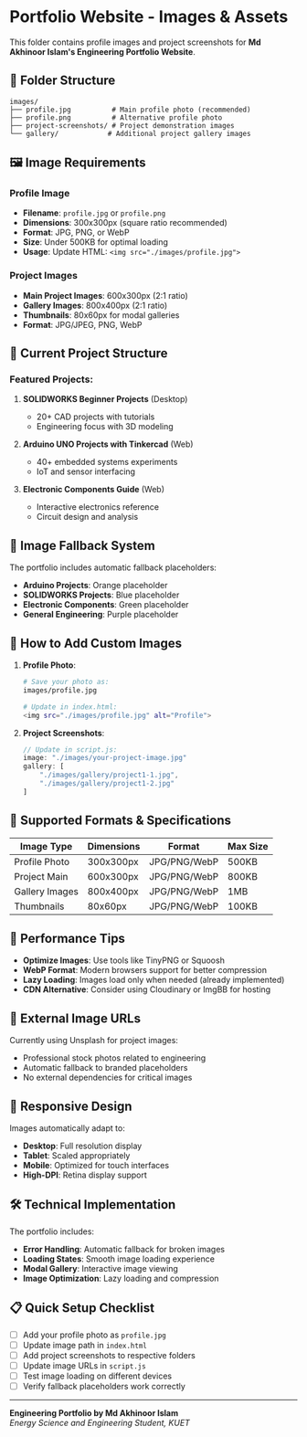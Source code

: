 # Portfolio Website - Images & Assets

This folder contains profile images and project screenshots for **Md Akhinoor Islam's Engineering Portfolio Website**.

## 📁 Folder Structure
```
images/
├── profile.jpg          # Main profile photo (recommended)
├── profile.png          # Alternative profile photo
├── project-screenshots/ # Project demonstration images
└── gallery/            # Additional project gallery images
```

## 🖼️ Image Requirements

### Profile Image
- **Filename**: `profile.jpg` or `profile.png`
- **Dimensions**: 300x300px (square ratio recommended)
- **Format**: JPG, PNG, or WebP
- **Size**: Under 500KB for optimal loading
- **Usage**: Update HTML: `<img src="./images/profile.jpg">`

### Project Images
- **Main Project Images**: 600x300px (2:1 ratio)
- **Gallery Images**: 800x400px (2:1 ratio) 
- **Thumbnails**: 80x60px for modal galleries
- **Format**: JPG/JPEG, PNG, WebP

## 🎯 Current Project Structure

### Featured Projects:
1. **SOLIDWORKS Beginner Projects** (Desktop)
   - 20+ CAD projects with tutorials
   - Engineering focus with 3D modeling

2. **Arduino UNO Projects with Tinkercad** (Web)
   - 40+ embedded systems experiments
   - IoT and sensor interfacing

3. **Electronic Components Guide** (Web)
   - Interactive electronics reference
   - Circuit design and analysis

## 🔧 Image Fallback System

The portfolio includes automatic fallback placeholders:
- **Arduino Projects**: Orange placeholder
- **SOLIDWORKS Projects**: Blue placeholder  
- **Electronic Components**: Green placeholder
- **General Engineering**: Purple placeholder

## 📝 How to Add Custom Images

1. **Profile Photo**:
   ```bash
   # Save your photo as:
   images/profile.jpg
   
   # Update in index.html:
   <img src="./images/profile.jpg" alt="Profile">
   ```

2. **Project Screenshots**:
   ```javascript
   // Update in script.js:
   image: "./images/your-project-image.jpg"
   gallery: [
       "./images/gallery/project1-1.jpg",
       "./images/gallery/project1-2.jpg"
   ]
   ```

## 🎨 Supported Formats & Specifications

| Image Type | Dimensions | Format | Max Size |
|------------|------------|--------|----------|
| Profile Photo | 300x300px | JPG/PNG/WebP | 500KB |
| Project Main | 600x300px | JPG/PNG/WebP | 800KB |
| Gallery Images | 800x400px | JPG/PNG/WebP | 1MB |
| Thumbnails | 80x60px | JPG/PNG/WebP | 100KB |

## 🚀 Performance Tips

- **Optimize Images**: Use tools like TinyPNG or Squoosh
- **WebP Format**: Modern browsers support for better compression
- **Lazy Loading**: Images load only when needed (already implemented)
- **CDN Alternative**: Consider using Cloudinary or ImgBB for hosting

## 🔗 External Image URLs

Currently using Unsplash for project images:
- Professional stock photos related to engineering
- Automatic fallback to branded placeholders
- No external dependencies for critical images

## 📱 Responsive Design

Images automatically adapt to:
- **Desktop**: Full resolution display
- **Tablet**: Scaled appropriately 
- **Mobile**: Optimized for touch interfaces
- **High-DPI**: Retina display support

## 🛠️ Technical Implementation

The portfolio includes:
- **Error Handling**: Automatic fallback for broken images
- **Loading States**: Smooth image loading experience
- **Modal Gallery**: Interactive image viewing
- **Image Optimization**: Lazy loading and compression

## 📋 Quick Setup Checklist

- [ ] Add your profile photo as `profile.jpg`
- [ ] Update image path in `index.html`
- [ ] Add project screenshots to respective folders
- [ ] Update image URLs in `script.js`
- [ ] Test image loading on different devices
- [ ] Verify fallback placeholders work correctly

---

**Engineering Portfolio by Md Akhinoor Islam**  
*Energy Science and Engineering Student, KUET*